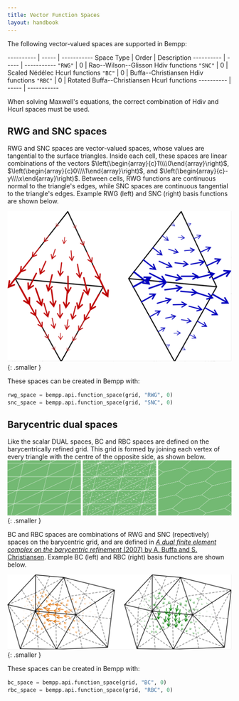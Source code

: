 ```yaml
---
title: Vector Function Spaces
layout: handbook
---
```


The following vector-valued spaces are supported in Bempp:

---------- | ----- | -----------
Space Type | Order | Description
---------- | ----- | -----------
`"RWG"`    | 0     | Rao--Wilson--Glisson Hdiv functions
`"SNC"`    | 0     | Scaled Nédélec Hcurl functions
`"BC"`     | 0     | Buffa--Christiansen Hdiv functions
`"RBC"`    | 0     | Rotated Buffa--Christiansen Hcurl functions
---------- | ----- | -----------

When solving Maxwell's equations, the correct combination of Hdiv and Hcurl spaces must be used.

## RWG and SNC spaces
RWG and SNC spaces are vector-valued spaces, whose values are tangential to the surface triangles.
Inside each cell, these spaces are linear combinations of the vectors
$\left(\begin{array}{c}1\\\\0\end{array}\right)$,
$\left(\begin{array}{c}0\\\\1\end{array}\right)$, and
$\left(\begin{array}{c}-y\\\\x\end{array}\right)$. Between cells, RWG functions are continuous normal
to the triangle's edges, while SNC spaces are continuous tangential to the triangle's edges.
Example RWG (left) and SNC (right) basis functions are shown below.

![An RWG and a SNC basis function](../img/rwg_and_snc.png){: .smaller }

These spaces can be created in Bempp with:

```python
rwg_space = bempp.api.function_space(grid, "RWG", 0)
snc_space = bempp.api.function_space(grid, "SNC", 0)
```

## Barycentric dual spaces
Like the scalar DUAL spaces, BC and RBC spaces are defined on the barycentrically refined grid.
This grid is formed by joining
each vertex of every triangle with the centre of the opposite side, as shown below.
![Barycentrically refining a grid](../img/barycentric_mesh.png){: .smaller }

BC and RBC spaces are combinations of RWG and SNC (repectively) spaces on the barycentric grid,
and are defined in
[<em>A dual finite element complex on the barycentric refinement</em> (2007) by A. Buffa and S. Christiansen](https://www.jstor.org/stable/40234460?seq=1).
Example BC (left) and RBC (right) basis functions are shown below.

![Dual order 0 basis function](../img/bc_and_rbc.png){: .smaller }

These spaces can be created in Bempp with:

```python
bc_space = bempp.api.function_space(grid, "BC", 0)
rbc_space = bempp.api.function_space(grid, "RBC", 0)
```
